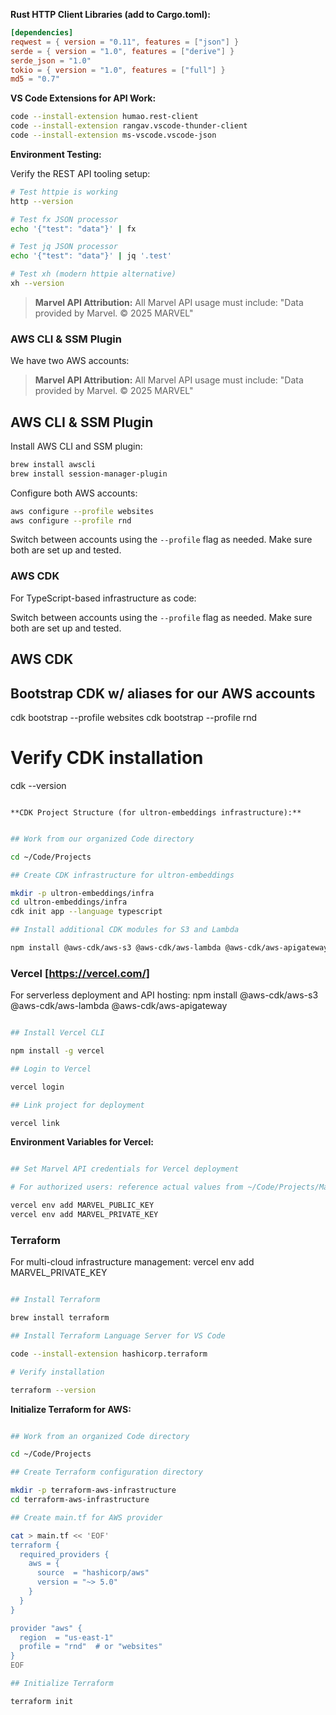 **Rust HTTP Client Libraries (add to Cargo.toml):**

```toml
[dependencies]
reqwest = { version = "0.11", features = ["json"] }
serde = { version = "1.0", features = ["derive"] }
serde_json = "1.0"
tokio = { version = "1.0", features = ["full"] }
md5 = "0.7"
```

**VS Code Extensions for API Work:**

```sh
code --install-extension humao.rest-client
code --install-extension rangav.vscode-thunder-client
code --install-extension ms-vscode.vscode-json
```

**Environment Testing:**

Verify the REST API tooling setup:

```sh
# Test httpie is working
http --version

# Test fx JSON processor
echo '{"test": "data"}' | fx

# Test jq JSON processor  
echo '{"test": "data"}' | jq '.test'

# Test xh (modern httpie alternative)
xh --version
```

> **Marvel API Attribution:** All Marvel API usage must include: "Data provided by Marvel. © 2025 MARVEL"

### AWS CLI & SSM Plugin

We have two AWS accounts:

> **Marvel API Attribution:** All Marvel API usage must include: "Data provided by Marvel. © 2025 MARVEL"

## AWS CLI & SSM Plugin

Install AWS CLI and SSM plugin:

```sh
brew install awscli
brew install session-manager-plugin
```

Configure both AWS accounts:

```sh
aws configure --profile websites
aws configure --profile rnd
```

Switch between accounts using the `--profile` flag as needed. Make sure both are set up and tested.

### AWS CDK

For TypeScript-based infrastructure as code:

Switch between accounts using the `--profile` flag as needed. Make sure both are set up and tested.

## AWS CDK

## Bootstrap CDK w/ aliases for our AWS accounts

cdk bootstrap --profile websites
cdk bootstrap --profile rnd

# Verify CDK installation

cdk --version

```text

**CDK Project Structure (for ultron-embeddings infrastructure):**

```

```sh

## Work from our organized Code directory

cd ~/Code/Projects

## Create CDK infrastructure for ultron-embeddings

mkdir -p ultron-embeddings/infra
cd ultron-embeddings/infra
cdk init app --language typescript

## Install additional CDK modules for S3 and Lambda

npm install @aws-cdk/aws-s3 @aws-cdk/aws-lambda @aws-cdk/aws-apigateway
```

### Vercel [https://vercel.com/]

For serverless deployment and API hosting:
npm install @aws-cdk/aws-s3 @aws-cdk/aws-lambda @aws-cdk/aws-apigateway

```sh

## Install Vercel CLI

npm install -g vercel

## Login to Vercel

vercel login

## Link project for deployment

vercel link
```

**Environment Variables for Vercel:**

```sh

## Set Marvel API credentials for Vercel deployment

# For authorized users: reference actual values from ~/Code/Projects/Marvel-API-Private/secrets/.env.marvel

vercel env add MARVEL_PUBLIC_KEY
vercel env add MARVEL_PRIVATE_KEY
```

### Terraform

For multi-cloud infrastructure management:
vercel env add MARVEL_PRIVATE_KEY

```sh

## Install Terraform

brew install terraform

## Install Terraform Language Server for VS Code

code --install-extension hashicorp.terraform

# Verify installation

terraform --version
```

**Initialize Terraform for AWS:**

```sh

## Work from an organized Code directory

cd ~/Code/Projects

## Create Terraform configuration directory

mkdir -p terraform-aws-infrastructure
cd terraform-aws-infrastructure

## Create main.tf for AWS provider

cat > main.tf << 'EOF'
terraform {
  required_providers {
    aws = {
      source  = "hashicorp/aws"
      version = "~> 5.0"
    }
  }
}

provider "aws" {
  region  = "us-east-1"
  profile = "rnd"  # or "websites"
}
EOF

## Initialize Terraform

terraform init
```